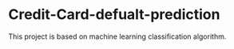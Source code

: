 # Credit-Card-defualt-prediction
This project is based on machine learning classification algorithm.
